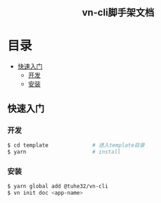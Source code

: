 <h2 align="center"><b>vn-cli脚手架文档</b></h2>

# 目录

- [快速入门](#快速入门)
  - [开发](#开发)
  - [安装](#安装)



## 快速入门

### 开发

```bash
$ cd template              # 进入template目录
$ yarn                     # install
```

### 安装
```bash
$ yarn global add @tuhe32/vn-cli
$ vn init doc <app-name>
```



